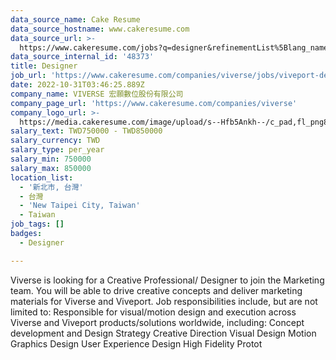 ```yaml
---
data_source_name: Cake Resume
data_source_hostname: www.cakeresume.com
data_source_url: >-
  https://www.cakeresume.com/jobs?q=designer&refinementList%5Blang_name%5D%5B0%5D=English&refinementList%5Bsalary_type%5D=per_year
data_source_internal_id: '48373'
title: Designer
job_url: 'https://www.cakeresume.com/companies/viverse/jobs/viveport-designer-j01931'
date: 2022-10-31T03:46:25.889Z
company_name: VIVERSE 宏願數位股份有限公司
company_page_url: 'https://www.cakeresume.com/companies/viverse'
company_logo_url: >-
  https://media.cakeresume.com/image/upload/s--Hfb5Ankh--/c_pad,fl_png8,h_200,w_200/v1658906546/p2ruzcprxlhab4ckdnlj.png
salary_text: TWD750000 - TWD850000
salary_currency: TWD
salary_type: per_year
salary_min: 750000
salary_max: 850000
location_list:
  - '新北市, 台灣'
  - 台灣
  - 'New Taipei City, Taiwan'
  - Taiwan
job_tags: []
badges:
  - Designer

---
```


Viverse is looking for a Creative Professional/ Designer to join the Marketing team. You will be able to drive creative concepts and deliver marketing materials for Viverse and Viveport. Job responsibilities include, but are not limited to: Responsible for visual/motion design and execution across Viverse and Viveport products/solutions worldwide, including: Concept development and Design Strategy Creative Direction Visual Design Motion Graphics Design User Experience Design High Fidelity Protot